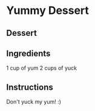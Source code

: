 # Yummy Dessert

## Dessert

## Ingredients
1 cup of yum
2 cups of yuck

## Instructions
Don't yuck my yum! :)
